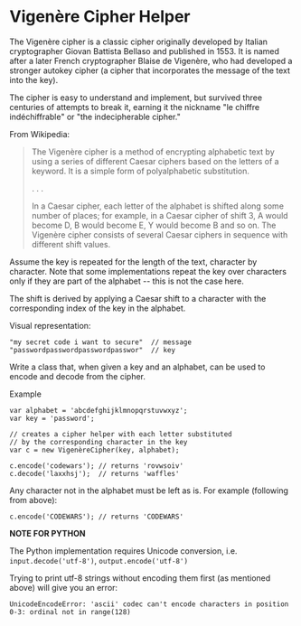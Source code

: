 # Vigenère Cipher Helper

The Vigenère cipher is a classic cipher originally developed by Italian cryptographer Giovan Battista Bellaso and published in 1553. It is named after a later French cryptographer Blaise de Vigenère, who had developed a stronger autokey cipher (a cipher that incorporates the message of the text into the key).

The cipher is easy to understand and implement, but survived three centuries of attempts to break it, earning it the nickname "le chiffre indéchiffrable" or "the indecipherable cipher."

From Wikipedia:

> The Vigenère cipher is a method of encrypting alphabetic text by using a series of different Caesar ciphers based on the letters of a keyword. It is a simple form of polyalphabetic substitution.
>
>. . .
>
> In a Caesar cipher, each letter of the alphabet is shifted along some number of places; for example, in a Caesar cipher of shift 3, A would become D, B would become E, Y would become B and so on. The Vigenère cipher consists of several Caesar ciphers in sequence with different shift values.

Assume the key is repeated for the length of the text, character by character. Note that some implementations repeat the key over characters only if they are part of the alphabet -- this is not the case here.

The shift is derived by applying a Caesar shift to a character with the corresponding index of the key in the alphabet.

Visual representation:
```
"my secret code i want to secure"  // message
"passwordpasswordpasswordpasswor"  // key
```

Write a class that, when given a key and an alphabet, can be used to encode and decode from the cipher.

Example
```
var alphabet = 'abcdefghijklmnopqrstuvwxyz';
var key = 'password';

// creates a cipher helper with each letter substituted
// by the corresponding character in the key
var c = new VigenèreCipher(key, alphabet);

c.encode('codewars'); // returns 'rovwsoiv'
c.decode('laxxhsj');  // returns 'waffles'
```

Any character not in the alphabet must be left as is. For example (following from above):

```
c.encode('CODEWARS'); // returns 'CODEWARS'
```

**NOTE FOR PYTHON**

The Python implementation requires Unicode conversion, i.e. `input.decode('utf-8')`, `output.encode('utf-8')`

Trying to print utf-8 strings without encoding them first (as mentioned above) will give you an error:

```
UnicodeEncodeError: 'ascii' codec can't encode characters in position 0-3: ordinal not in range(128)
```
